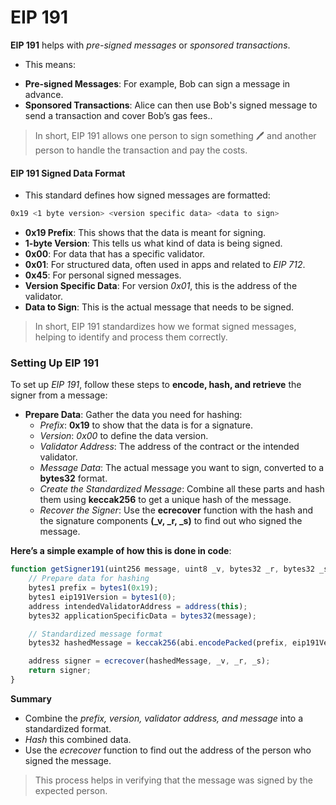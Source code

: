 # EIP 191
**EIP 191** helps with *pre-signed messages* or *sponsored transactions*. 

- This means:
* **Pre-signed Messages**: For example, Bob can sign a message in advance.
* **Sponsored Transactions**: Alice can then use Bob's signed message to send a transaction and cover Bob’s gas fees..

> In short, EIP 191 allows one person to sign something 🖊️ and another person to handle the transaction and pay the costs.

#### EIP 191 Signed Data Format

- This standard defines how signed messages are formatted:

```bash
0x19 <1 byte version> <version specific data> <data to sign>
```
* **0x19 Prefix**: This shows that the data is meant for signing.
* **1-byte Version**: This tells us what kind of data is being signed.
* **0x00**: For data that has a specific validator.
* **0x01**: For structured data, often used in apps and related to *EIP 712*.
* **0x45**: For personal signed messages.
* **Version Specific Data**: For version *0x01*, this is the address of the validator.
* **Data to Sign**: This is the actual message that needs to be signed.

> In short, EIP 191 standardizes how we format signed messages, helping to identify and process them correctly.

### Setting Up EIP 191

To set up *EIP 191*, follow these steps to **encode, hash, and retrieve** the signer from a message:

* **Prepare Data**: Gather the data you need for hashing:
    - *Prefix*: **0x19** to show that the data is for a signature.
    - *Version*: *0x00* to define the data version.
    - *Validator Address*: The address of the contract or the intended validator.
    - *Message Data*: The actual message you want to sign, converted to a **bytes32** format.
    - *Create the Standardized Message*: Combine all these parts and hash them using **keccak256** to get a unique hash of the message.
    - *Recover the Signer*: Use the **ecrecover** function with the hash and the signature components **(_v, _r, _s)** to find out who signed the message.

**Here’s a simple example of how this is done in code**:
```javascript
function getSigner191(uint256 message, uint8 _v, bytes32 _r, bytes32 _s) public view returns (address) {
    // Prepare data for hashing
    bytes1 prefix = bytes1(0x19);
    bytes1 eip191Version = bytes1(0);
    address intendedValidatorAddress = address(this);
    bytes32 applicationSpecificData = bytes32(message);

    // Standardized message format
    bytes32 hashedMessage = keccak256(abi.encodePacked(prefix, eip191Version, intendedValidatorAddress, applicationSpecificData));

    address signer = ecrecover(hashedMessage, _v, _r, _s);
    return signer;
}
```
**Summary**
* Combine the *prefix, version, validator address, and message* into a standardized format.
* *Hash* this combined data.
* Use the *ecrecover* function to find out the address of the person who signed the message.
> This process helps in verifying that the message was signed by the expected person.